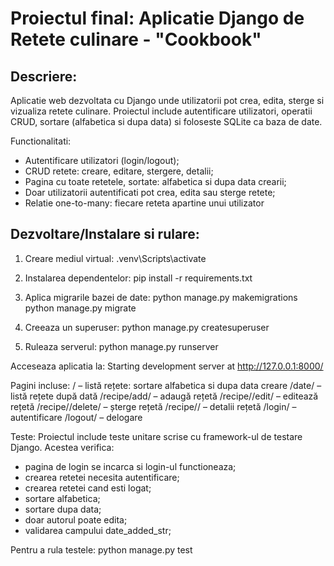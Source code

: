# Proiectul final: Aplicatie Django de Retete culinare - "Cookbook"

## Descriere:
Aplicatie web dezvoltata cu Django unde utilizatorii pot crea, edita, sterge si vizualiza retete culinare.
Proiectul include autentificare utilizatori, operatii CRUD, sortare (alfabetica si dupa data) si foloseste SQLite ca baza de date.

Functionalitati:
- Autentificare utilizatori (login/logout);
- CRUD retete: creare, editare, stergere, detalii;
- Pagina cu toate retetele, sortate: alfabetica si dupa data crearii;
- Doar utilizatorii autentificati pot crea, edita sau sterge retete;
- Relatie one-to-many: fiecare reteta apartine unui utilizator

## Dezvoltare/Instalare si rulare:
1. Creare mediul virtual:
 .venv\Scripts\activate

2. Instalarea dependentelor:
pip install -r requirements.txt

3. Aplica migrarile bazei de date:
python manage.py makemigrations
python manage.py migrate

4. Creeaza un superuser:
python manage.py createsuperuser

5. Ruleaza serverul:
python manage.py runserver


Acceseaza aplicatia la: Starting development server at http://127.0.0.1:8000/

Pagini incluse:
/ – listă rețete: sortare alfabetica si dupa data creare
/date/ – listă rețete după dată
/recipe/add/ – adaugă rețetă
/recipe/<id>/edit/ – editează rețetă
/recipe/<id>/delete/ – șterge rețetă
/recipe/<id>/ – detalii rețetă
/login/ – autentificare
/logout/ – delogare


Teste:
Proiectul include teste unitare scrise cu framework-ul de testare Django. 
Acestea verifica:
- pagina de login se incarca si login-ul functioneaza;
- crearea retetei necesita autentificare;
- crearea retetei cand esti logat;
- sortare alfabetica;
- sortare dupa data;
- doar autorul poate edita;
- validarea campului date_added_str;

Pentru a rula testele: python manage.py test


